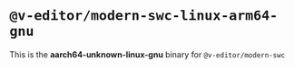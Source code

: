 # `@v-editor/modern-swc-linux-arm64-gnu`

This is the **aarch64-unknown-linux-gnu** binary for `@v-editor/modern-swc`
